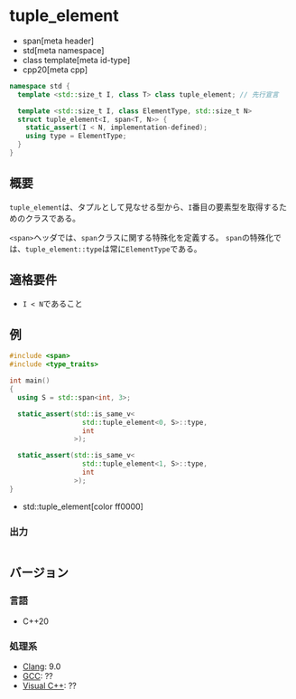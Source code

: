 # tuple_element
* span[meta header]
* std[meta namespace]
* class template[meta id-type]
* cpp20[meta cpp]

```cpp
namespace std {
  template <std::size_t I, class T> class tuple_element; // 先行宣言

  template <std::size_t I, class ElementType, std::size_t N>
  struct tuple_element<I, span<T, N>> {
    static_assert(I < N, implementation-defined);
    using type = ElementType;
  }
}
```

## 概要
`tuple_element`は、タプルとして見なせる型から、`I`番目の要素型を取得するためのクラスである。

`<span>`ヘッダでは、`span`クラスに関する特殊化を定義する。
`span`の特殊化では、`tuple_element::type`は常に`ElementType`である。


## 適格要件
- `I < N`であること


## 例
```cpp example
#include <span>
#include <type_traits>

int main()
{
  using S = std::span<int, 3>;

  static_assert(std::is_same_v<
                  std::tuple_element<0, S>::type,
                  int
                >);

  static_assert(std::is_same_v<
                  std::tuple_element<1, S>::type,
                  int
                >);
}
```
* std::tuple_element[color ff0000]

### 出力
```
```


## バージョン
### 言語
- C++20

### 処理系
- [Clang](/implementation.md#clang): 9.0
- [GCC](/implementation.md#gcc): ??
- [Visual C++](/implementation.md#visual_cpp): ??
